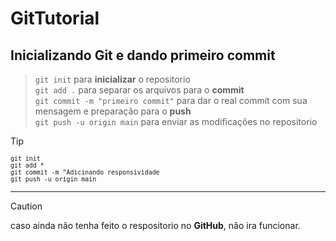 # GitTutorial
## Inicializando Git e dando primeiro commit
> `git init` para **inicializar** o repositorio<br>
> `git add .` para separar os arquivos para o **commit**<br>
> `git commit -m "primeiro commit"` para dar o real commit com sua mensagem e preparação para o **push**<br>
> `git push -u origin main` para enviar as modificações no repositorio

> [!TIP]
><sub> `git init `</sub><br>
><sub> `git add *`</sub><br>
><sub> `git commit -m "Adicinando responsividade`</sub><br>
><sub> `git push -u origin main`</sub><br>

---


> [!CAUTION]
> caso ainda não tenha feito o respositorio no **GitHub**, não ira funcionar.
